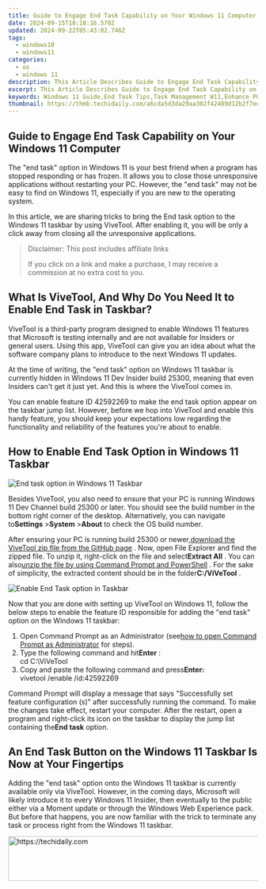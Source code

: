 ```yaml
---
title: Guide to Engage End Task Capability on Your Windows 11 Computer
date: 2024-09-15T18:18:16.570Z
updated: 2024-09-22T05:43:02.746Z
tags:
  - windows10
  - windows11
categories:
  - os
  - windows 11
description: This Article Describes Guide to Engage End Task Capability on Your Windows 11 Computer
excerpt: This Article Describes Guide to Engage End Task Capability on Your Windows 11 Computer
keywords: Windows 11 Guide,End Task Tips,Task Management W11,Enhance PC Controls,Windows Ease Ending,Optimize System Abort,Execute Task Proficiently
thumbnail: https://thmb.techidaily.com/a6cda5d3da29aa302f42489d12b2f7ee98a977d6c686fb1e190a7cb786bdcbab.jpg
---
```


## Guide to Engage End Task Capability on Your Windows 11 Computer

 The "end task" option in Windows 11 is your best friend when a program has stopped responding or has frozen. It allows you to close those unresponsive applications without restarting your PC. However, the "end task" may not be easy to find on Windows 11, especially if you are new to the operating system.

 In this article, we are sharing tricks to bring the End task option to the Windows 11 taskbar by using ViveTool. After enabling it, you will be only a click away from closing all the unresponsive applications.

>  Disclaimer: This post includes affiliate links
>
>  If you click on a link and make a purchase, I may receive a commission at no extra cost to you.
>

## What Is ViveTool, And Why Do You Need It to Enable End Task in Taskbar?

 ViveTool is a third-party program designed to enable Windows 11 features that Microsoft is testing internally and are not available for Insiders or general users. Using this app, ViveTool can give you an idea about what the software company plans to introduce to the next Windows 11 updates.

 At the time of writing, the "end task" option on Windows 11 taskbar is currently hidden in Windows 11 Dev Insider build 25300, meaning that even Insiders can't get it just yet. And this is where the ViveTool comes in.

 You can enable feature ID 42592269 to make the end task option appear on the taskbar jump list. However, before we hop into ViveTool and enable this handy feature, you should keep your expectations low regarding the functionality and reliability of the features you're about to enable.

## How to Enable End Task Option in Windows 11 Taskbar

![End task option in Windows 11 Taskbar](https://static1.makeuseofimages.com/wordpress/wp-content/uploads/2023/02/end-task-option-in-taskbar.jpg)

 Besides ViveTool, you also need to ensure that your PC is running Windows 11 Dev Channel build 25300 or later. You should see the build number in the bottom right corner of the desktop. Alternatively, you can navigate to**Settings** \>**System** \>**About** to check the OS build number.

 After ensuring your PC is running build 25300 or newer,[download the ViveTool zip file from the GitHub page](https://github.com/thebookisclosed/ViVe/releases) . Now, open File Explorer and find the zipped file. To unzip it, right-click on the file and select**Extract All** . You can also[unzip the file by using Command Prompt and PowerShell](https://www.makeuseof.com/zip-unzip-files-command-prompt-powershell/) . For the sake of simplicity, the extracted content should be in the folder**C:/ViVeTool** .

![Enable End Task option in Taskbar](https://static1.makeuseofimages.com/wordpress/wp-content/uploads/2023/02/feature-id-in-command-prompt-edit.jpg)

 Now that you are done with setting up ViveTool on Windows 11, follow the below steps to enable the feature ID responsible for adding the "end task" option on the Windows 11 taskbar:

1. Open Command Prompt as an Administrator (see[how to open Command Prompt as Administrator](https://www.makeuseof.com/windows-run-command-prompt-admin/) for steps).
2. Type the following command and hit**Enter** :  
cd C:\ViVeTool
3. Copy and paste the following command and press**Enter:**  
vivetool /enable /id:42592269

 Command Prompt will display a message that says "Successfully set feature configuration (s)" after successfully running the command. To make the changes take effect, restart your computer. After the restart, open a program and right-click its icon on the taskbar to display the jump list containing the**End task** option.

## An End Task Button on the Windows 11 Taskbar Is Now at Your Fingertips

 Adding the "end task" option onto the Windows 11 taskbar is currently available only via ViveTool. However, in the coming days, Microsoft will likely introduce it to every Windows 11 Insider, then eventually to the public either via a Moment update or through the Windows Web Experience pack. But before that happens, you are now familiar with the trick to terminate any task or process right from the Windows 11 taskbar.

<ins class="adsbygoogle"
     style="display:block"
     data-ad-format="autorelaxed"
     data-ad-client="ca-pub-7571918770474297"
     data-ad-slot="1223367746"></ins>

<ins class="adsbygoogle"
     style="display:block"
     data-ad-client="ca-pub-7571918770474297"
     data-ad-slot="8358498916"
     data-ad-format="auto"
     data-full-width-responsive="true"></ins>



<!-- affiliate ads begin -->
<a href="https://aligracehair.sjv.io/c/5597632/1896532/19272" target="_top" id="1896532">
  <img src="//a.impactradius-go.com/display-ad/19272-1896532" border="0" alt="https://techidaily.com" width="728" height="90"/>
</a>
<img height="0" width="0" src="https://aligracehair.sjv.io/i/5597632/1896532/19272" style="position:absolute;visibility:hidden;" border="0" />
<!-- affiliate ads end -->

